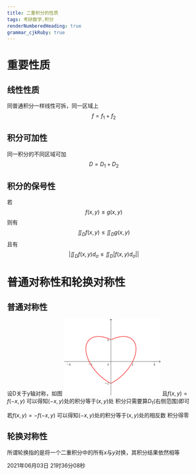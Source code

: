 ```yaml
---
title: 二重积分的性质
tags: 考研数学,积分
renderNumberedHeading: true
grammar_cjkRuby: true
---
```

# 重要性质
## 线性性质
同普通积分一样线性可拆，同一区域上$$f=f_1+f_2$$
## 积分可加性
同一积分的不同区域可加$$ D=D_1+D_2$$
## 积分的保号性
若$$f(x,y)\le g(x,y)$$
则有$$ \iint_Df(x,y)\le\iint_Dg(x,y)$$
且有$$ \left|\iint_Df(x,y)d_\sigma\le\iint_D\left|f(x,y)d_\sigma\right|\right|$$
# 普通对称性和轮换对称性
## 普通对称性
设D关于y轴对称，如图
![enter description here](https://raw.githubusercontent.com/lethe47/math/img/小书匠/1622726627897.png)
且$f(x,y)=f(-x,y)$
可以得知$(-x,y)$处的积分等于$(x,y)$处
积分只需要算$D_1$(右侧范围)即可

若$f(x,y)=-f(-x,y)$
可以得知$(-x,y)$处的积分等于$(x,y)$处的相反数
积分得零
## 轮换对称性
所谓轮换指的是将一个二重积分中的所有$x$与$y$对换，其积分结果依然相等



2021年06月03日 21时36分08秒















